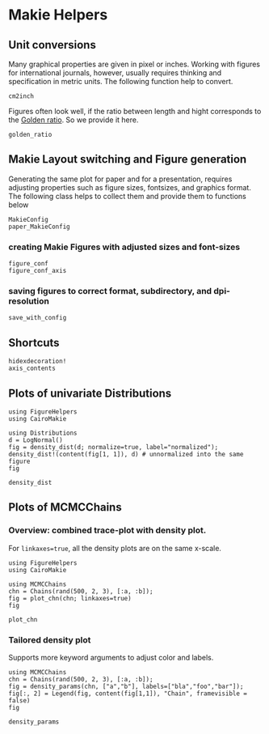 # Makie Helpers

## Unit conversions
Many graphical properties are given in pixel or inches.
Working with figures for international journals, however, usually requires
thinking and specification in metric units. 
The following function help to convert.

```@docs
cm2inch
```

Figures often look well, if the ratio between length and hight corresponds
to the [Golden ratio](https://en.wikipedia.org/wiki/Golden_ratio). 
So we provide it here.

```@docs
golden_ratio
```

## Makie Layout switching and Figure generation

Generating the same plot for paper and for a presentation, requires adjusting
properties such as figure sizes, fontsizes, and graphics format.
The following class helps to collect them and provide them to functions below
```@docs
MakieConfig
paper_MakieConfig
```

### creating Makie Figures with adjusted sizes and font-sizes

```@docs
figure_conf
figure_conf_axis
```
### saving figures to correct format, subdirectory, and dpi-resolution

```@docs
save_with_config
```

## Shortcuts
```@docs
hidexdecoration!
axis_contents
```

## Plots of univariate Distributions

```@setup doc
using FigureHelpers
using CairoMakie
```
```@example doc
using Distributions
d = LogNormal()
fig = density_dist(d; normalize=true, label="normalized");
density_dist!(content(fig[1, 1]), d) # unnormalized into the same figure
fig
```

```@docs
density_dist
```

## Plots of MCMCChains
### Overview: combined trace-plot with density plot.
For `linkaxes=true`, all the density plots are on the same x-scale.

```@setup doc
using FigureHelpers
using CairoMakie
```
```@example doc
using MCMCChains
chn = Chains(rand(500, 2, 3), [:a, :b]);
fig = plot_chn(chn; linkaxes=true)
fig
```

```@docs
plot_chn
```

### Tailored density plot
Supports more keyword arguments to adjust color and labels.

```@example doc
using MCMCChains
chn = Chains(rand(500, 2, 3), [:a, :b]);
fig = density_params(chn, ["a","b"], labels=["bla","foo","bar"]);
fig[:, 2] = Legend(fig, content(fig[1,1]), "Chain", framevisible = false)
fig
```

```@docs
density_params
```


